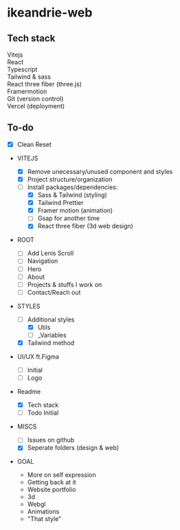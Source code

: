 # ikeandrie-web

## Tech stack

Vitejs <br/>
React <br/>
Typescript <br/>
Tailwind & sass <br/>
React three fiber (three.js) <br/>
Framermotion <br/>
Git (version control) <br/>
Vercel (deployment) <br/>

## To-do

- [x] Clean Reset

- VITEJS

  - [x] Remove unecessary/unused component and styles
  - [x] Project structure/organization
  - [ ] Install packages/dependencies:
    - [x] Sass & Tailwind (styling)
    - [x] Tailwind Prettier
    - [x] Framer motion (animation)
    - [ ] Gsap for another time
    - [x] React three fiber (3d web design)

- ROOT

  - [ ] Add Lenis Scroll
  - [ ] Navigation
  - [ ] Hero
  - [ ] About
  - [ ] Projects & stuffs I work on
  - [ ] Contact/Reach out

- STYLES

  - [ ] Additional styles
    - [x] Utils
    - [ ] \_Variables
  - [x] Tailwind method

- UI/UX ft.Figma

  - [ ] Initial
  - [ ] Logo

- Readme

  - [x] Tech stack
  - [ ] Todo Initial

- MISCS

  - [ ] Issues on github
  - [x] Seperate folders (design & web)

- GOAL

  - More on self expression
  - Getting back at it
  - Website portfolio
  - 3d
  - Webgl
  - Animations
  - "That style"
